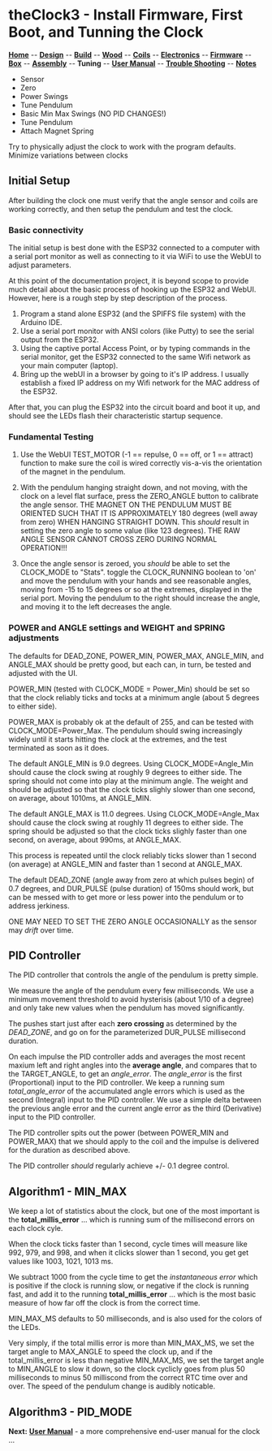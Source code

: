 # theClock3 - Install Firmware, First Boot, and Tunning the Clock

**[Home](readme.md)** --
**[Design](design.md)** --
**[Build](build.md)** --
**[Wood](wood.md)** --
**[Coils](coils.md)** --
**[Electronics](electronics.md)** --
**[Firmware](firmware.md)** --
**[Box](box.md)** --
**[Assembly](assembly.md)** --
**Tuning** --
**[User Manual](user_manual.md)** --
**[Trouble Shooting](troubles.md)** --
**[Notes](notes.md)**


- Sensor
- Zero
- Power Swings
- Tune Pendulum
- Basic Min Max Swings (NO PID CHANGES!)
- Tune Pendulum
- Attach Magnet Spring

Try to physically adjust the clock
to work with the program defaults.
Minimize variations between clocks


## Initial Setup

After building the clock one must verify that the angle sensor and coils are
working correctly, and then setup the pendulum and test the clock.

### Basic connectivity

The initial setup is best done with the ESP32 connected to a computer with
a serial port monitor as well as connecting to it via WiFi to use the WebUI
to adjust parameters.

At this point of the documentation project, it is beyond scope to provide
much detail about the basic process of hooking up the ESP32 and WebUI.
However, here is a rough step by step description of the process.

1. Program a stand alone ESP32 (and the SPIFFS file system) with the Arduino IDE.
2. Use a serial port monitor with ANSI colors (like Putty) to see the serial output from the ESP32.
3. Using the captive portal Access Point, or by typing commands in the serial monitor, get
   the ESP32 connected to the same Wifi network as your main computer (laptop).
4. Bring up the webUI in a browser by going to it's IP address.  I usually
   establish a fixed IP address on my Wifi network for the MAC address of the ESP32.

After that, you can plug the ESP32 into the circuit board and boot it up, and
should see the LEDs flash their characteristic startup sequence.


### Fundamental Testing

1. Use the WebUI TEST_MOTOR (-1 == repulse, 0 == off, or 1 == attract) function
   to make sure the coil is wired correctly vis-a-vis the orientation of the
   magnet in the pendulum.

2. With the pendulum hanging straight down, and not moving, with the clock
   on a level flat surface, press the ZERO_ANGLE button to calibrate the
   angle sensor.   THE MAGNET ON THE PENDULUM MUST BE ORIENTED SUCH THAT
   IT IS APPROXIMATELY 180 degrees (well away from zero) WHEN HANGING
   STRAIGHT DOWN.    This *should* result in setting the zero angle to
   some value (like 123 degrees).  THE RAW ANGLE SENSOR CANNOT CROSS ZERO
   DURING NORMAL OPERATION!!!

3. Once the angle sensor is zeroed, you *should* be able to set the CLOCK_MODE
   to "Stats". toggle the CLOCK_RUNNING boolean to 'on' and move the pendulum
   with your hands and see reasonable angles, moving from -15 to 15 degrees or
   so at the extremes, displayed in the serial port.  Moving the pendulum to
   the right should increase the angle, and moving it to the left decreases
   the angle.


### POWER and ANGLE settings and WEIGHT and SPRING adjustments

The defaults for DEAD_ZONE, POWER_MIN, POWER_MAX, ANGLE_MIN, and ANGLE_MAX
should be pretty good, but each can, in turn, be tested and adjusted with
the UI.

POWER_MIN (tested with CLOCK_MODE = Power_Min) should be set so that the
clock reliably ticks and tocks at a minimum angle (about 5 degrees to
either side).

POWER_MAX is probably ok at the default of 255, and can be tested with
CLOCK_MODE=Power_Max.  The pendulum should swing increasingly widely
until it starts hitting the clock at the extremes, and the test terminated
as soon as it does.

The default ANGLE_MIN is 9.0 degrees.  Using CLOCK_MODE=Angle_Min should
cause the clock swing at roughly 9 degrees to either side.  The spring
should not come into play at the minimum angle. The weight
and should be adjusted so that the clock ticks slighly slower than
one second, on average, about 1010ms, at ANGLE_MIN.

The default ANGLE_MAX is 11.0 degrees.  Using CLOCK_MODE=Angle_Max should
cause the clock swing at roughly 11 degrees to either side.  The spring should
be adjusted so that the clock ticks slighly faster than one second, on average,
about 990ms, at ANGLE_MAX.

This process is repeated until the clock reliably ticks slower than 1 second
(on average) at ANGLE_MIN and faster than 1 second at ANGLE_MAX.

The default DEAD_ZONE (angle away from zero at which pulses begin) of 0.7 degrees,
and DUR_PULSE (pulse duration) of 150ms should work, but can be messed with to
get more or less power into the pendulum or to address jerkiness.

ONE MAY NEED TO SET THE ZERO ANGLE OCCASIONALLY as the sensor may *drift* over time.



## PID Controller

The PID controller that controls the angle of the pendulum is pretty simple.

We measure the angle of the pendulum every few  milliseconds. We use a
minimum movement threshold to avoid hysterisis (about 1/10 of a degree) and
only take new values when the pendulum has moved significantly.

The pushes start just after each **zero crossing** as determined by the *DEAD_ZONE*,
and go on for the parameterized DUR_PULSE millisecond duration.

On each impulse the PID controller adds and averages the most recent maxium
left and right angles into the **average angle**, and compares that to
the TARGET_ANGLE, to get an *angle_error*.   The *angle_error* is the
first (Proportional) input to the PID controller.  We keep a running
sum *total_angle_error* of the accumulated angle errors which is used as the
second (Integral) input to the PID controller.   We use a simple delta
between the previous angle error and the current angle error as the
third (Derivative) input to the PID controller.

The PID controller spits out the power (between POWER_MIN and POWER_MAX)
that we should apply to the coil and the impulse is delivered for the duration
as described above.

The PID controller *should* regularly
achieve +/- 0.1 degree control.


## Algorithm1 - MIN_MAX

We keep a lot of statistics about the clock, but one of the most important is the
**total_millis_error** ... which is running sum of the millisecond errors on each
clock cyle.

When the clock ticks faster than 1 second, cycle times will measure like 992, 979, and 998,
and when it clicks slower than 1 second, you get get values like 1003, 1021, 1013 ms.

We subtract 1000 from the cycle time to get the *instantaneous error* which is
positive if the clock is running slow, or negative if the clock is running fast,
and add it to the running **total_millis_error** ... which is the most basic measure
of how far off the clock is from the correct time.

MIN_MAX_MS defaults to 50 milliseconds, and is also used for the colors of the LEDs.

Very simply, if the total millis error is more than MIN_MAX_MS, we set the
target angle to MAX_ANGLE to speed the clock up, and if the total_millis_error is
less than negative MIN_MAX_MS, we set the target angle to MIN_ANGLE to slow it down,
so the clock cyclicly goes from plus 50 milliseconds to minus 50 milliscond from the
correct RTC time over and over.  The speed of the pendulum change is audibly noticable.


## Algorithm3 - PID_MODE




**Next:** [**User Manual**](user_manual.md) - a more comprehensive end-user manual for the clock ...
